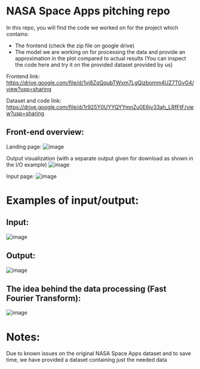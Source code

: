 # NASA Space Apps pitching repo
In this repo, you will find the code we worked on for the project which contains:
- The frontend (check the zip file on google drive)
- The model we are working on for processing the data and provide an approximation in the plot compared to actual results (You can inspect the code here and try it on the provided dataset provided by us)
  
Frontend link: https://drive.google.com/file/d/1vj8ZqQqubTWxm7LgQjzbomm4UZ7TGvG4/view?usp=sharing

Dataset and code link: https://drive.google.com/file/d/1r925Y0UYYQYYmnZu0E6jv33ah_LRfFtF/view?usp=sharing

## Front-end overview:
Landing page:
![image](https://github.com/user-attachments/assets/d9ade66a-ccef-4825-a96b-c8adf720a39d)

Output visualization (with a separate output given for download as shown in the I/O example)
![image](https://github.com/user-attachments/assets/bf6868ca-24b4-4463-8160-43adf40b596d)

Input page:
![image](https://github.com/user-attachments/assets/3f2843b4-7ea4-4761-bbfb-b433697c9cad)



# Examples of input/output:
## Input:
  ![image](https://github.com/user-attachments/assets/375f603b-4552-4c70-8817-6f9bf25484c2)
## Output:
  ![image](https://github.com/user-attachments/assets/0512fa7f-a11b-48b8-9034-70583bc7c092)


## The idea behind the data processing (Fast Fourier Transform):
![image](https://github.com/user-attachments/assets/b8c71da6-b6e4-444b-8190-802ed2f0ee75)


# Notes:
Due to known issues on the original NASA Space Apps dataset and to save time, we have provided a dataset containing just the needed data
